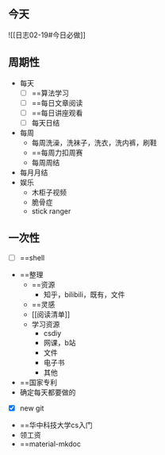 ## 今天
![[日志02-19#今日必做]]
## 周期性
 - 每天
	- [ ] ==算法学习
	- [ ] ==每日文章阅读
	- [ ] ==每日讲座观看
	- [ ] 每天日结
- 每周
	- 每周洗澡，洗袜子，洗衣，洗内裤，刷鞋
	- ==每周力扣周赛
	- 每周周结
- 每月月结
- 娱乐
	- 木柜子视频
	- 脆骨症
	- stick ranger
## 一次性

- [ ] ==shell

- ==整理
	- ==资源
		- 知乎，bilibili，既有，文件
	- ==灵感
	- [[阅读清单]]
	- 学习资源
		- csdiy
		- 网课，b站
		- 文件
		- 电子书
		- 其他
- ==国家专利
- 确定每天都要做的
- [x] new git
- ==华中科技大学cs入门
- 领工资
- ==material-mkdoc